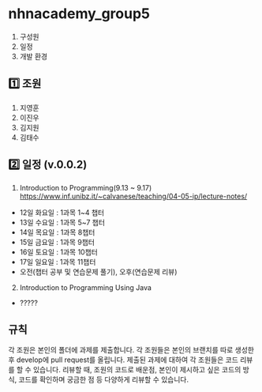 # nhnacademy_group5 
1. 구성원
2. 일정
3. 개발 환경

   
## 1️⃣ 조원
1. 지영훈
2. 이진우
3. 김지원
4. 김태수

## 2️⃣ 일정 (v.0.0.2)
1. Introduction to Programming(9.13 ~ 9.17) https://www.inf.unibz.it/~calvanese/teaching/04-05-ip/lecture-notes/
  - 12일 화요일 : 1과목 1~4 챕터
  - 13일 수요일 : 1과목 5~7 챕터
  - 14일 목요일 : 1과목 8챕터
  - 15일 금요일 : 1과목 9챕터
  - 16일 토요일 : 1과목 10챕터
  - 17일 일요일 : 1과목 11챕터
  - 오전(챕터 공부 및 연습문제 풀기), 오후(연습문제 리뷰)
2. Introduction to Programming Using Java
  - ?????

## 규칙
각 조원은 본인의 폴더에 과제를 제출합니다.
각 조원들은 본인의 브랜치를 따로 생성한 후 develop에 pull request를 올립니다.
제출된 과제에 대하여 각 조원들은 코드 리뷰를 할 수 있습니다. 리뷰할 때, 조원의 코드로 배운점, 본인이 제시하고 싶은 코드의 방식, 코드를 확인하며 궁금한 점 등 다양하게 리뷰할 수 있습니다.
